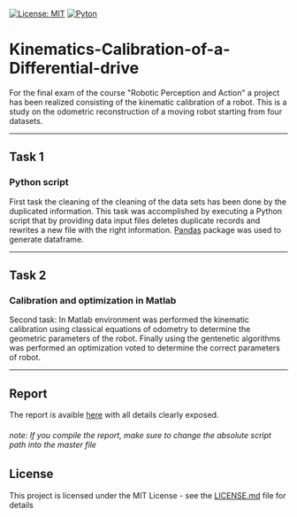 [![License: MIT](https://img.shields.io/badge/License-MIT-yellow.svg)](https://opensource.org/licenses/MIT)
[![Pyton](https://img.shields.io/badge/Python-2.7-Blue.svg)]()

# Kinematics-Calibration-of-a-Differential-drive

For the final exam of the course "Robotic Perception and Action" a project has been realized consisting of the kinematic calibration of a robot.
This is a study on the odometric reconstruction of a moving robot starting from four datasets.
* * *
## Task 1
### Python script
First task the cleaning of the cleaning of the data sets has been done by the duplicated information. This task was accomplished by executing a Python script that by providing data input files deletes duplicate records and rewrites a new file with the right information.
[Pandas](http://pandas.pydata.org/index.html) package was used to generate dataframe.
* * *
## Task 2
### Calibration and optimization in Matlab
Second task: In Matlab environment was performed the kinematic calibration using classical equations of odometry to determine the geometric parameters of the robot. Finally using the gentenetic algorithms was performed an optimization voted to determine the correct parameters of robot.
* * *
## Report
The report is avaible [here](https://github.com/frank1789/Kinematics-Calibration-of-a-Differential-drive/blob/master/Report/Report.pdf) with all details clearly exposed.
###### note: If you compile the report, make sure to change the absolute script path into the master file

## License
This project is licensed under the MIT License - see the [LICENSE.md](LICENSE.md) file for details
